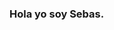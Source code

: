 ### Hola yo soy Sebas.
<!--
programo a Kazuha, mi gran bot de Discord!👋

#### 🔧 Lenguajes de programacion:
- JavaScript

### 💻 Actualmente estoy trabajando en:
- Kazuha *(Discord Bot)*<br>
<br>

![Discord Bots](https://top.gg/api/widget/898933117123973211.svg)<br>
[Kazuha en Top.gg](https://top.gg/bot/898933117123973211)<br>
<br>
<br>
![DiscordThings](https://discordthings.com/bot/898933117123973211/widget=stylesmalw)<br>
[Kazuha en Discordthings.com](https://discordthings.com/bot/898933117123973211)<br>
<br>
### Mis redes sociales: </br>
- [Discord](https://discord.com/users/419574607020949505)<br>
- [Twitter](https://twitter.com/_SebasTD)<br>
- [YouTube (Abandonado)](https://www.youtube.com/c/AtlasTD)<br>




<br>
<a href="https://github.com/S3BAAS">
  <img align="center" src="https://github-readme-stats.vercel.app/api/top-langs/?username=S3BAAS&theme=dracula&hide_langs_below=1" />
</a>--->

